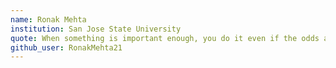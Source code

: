 ```yaml
---
name: Ronak Mehta
institution: San Jose State University
quote: When something is important enough, you do it even if the odds are not in your favor.
github_user: RonakMehta21
---
```

